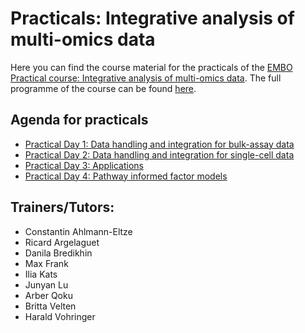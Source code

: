 # Practicals: Integrative analysis of multi-omics data

Here you can find the course material for the practicals of the [EMBO Practical course: Integrative analysis of multi-omics data](https://www.embl.org/about/info/course-and-conference-office/events/mmd22-01/). The full programme of the course can be found [here](https://www.embl.org/about/info/course-and-conference-office/events/mmd22-01/).


## Agenda for practicals

 * [Practical Day 1: Data handling and integration for bulk-assay data](day1/README.md)
 * [Practical Day 2: Data handling and integration for single-cell data](day2/README.md)
 * [Practical Day 3: Applications](day3/README.md)
 * [Practical Day 4: Pathway informed factor models](day4/README.md)


## Trainers/Tutors: 

 * Constantin Ahlmann-Eltze
 * Ricard Argelaguet
 * Danila Bredikhin
 * Max Frank
 * Ilia Kats
 * Junyan Lu
 * Arber Qoku
 * Britta Velten
 * Harald Vohringer
